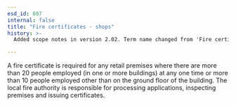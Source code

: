 ```yaml
---
esd_id: 807
internal: false
title: "Fire certificates - shops"
history: >-
  Added scope notes in version 2.02. Term name changed from 'Fire certificates - shops' to 'Fire and rescue - fire certificates - shops' in version 3.00. Name changed to 'Fire certificates - shops' in version 4.00.

---
```


A fire certificate is required for any retail premises where there are more than 20 people employed (in one or more buildings) at any one time or more than 10 people employed other than on the ground floor of the building.  The local fire authority is responsible for processing applications, inspecting premises and issuing certificates.

